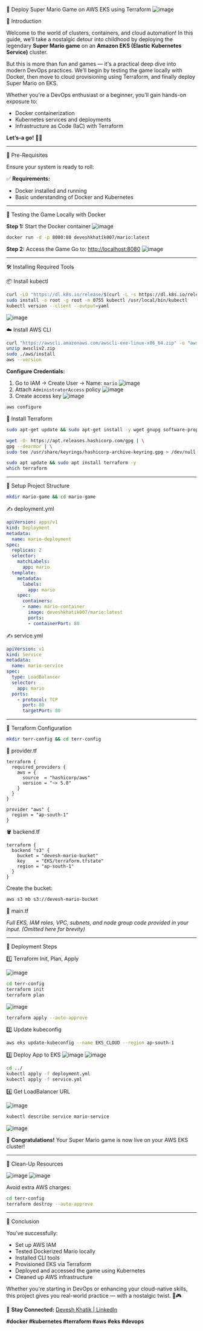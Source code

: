 🚀 Deploy Super Mario Game on AWS EKS using Terraform
![image](https://github.com/user-attachments/assets/149b3bea-bc05-4c4c-8b5e-f4573212f3ba)

👋 Introduction

Welcome to the world of clusters, containers, and cloud automation! In this guide, we’ll take a nostalgic detour into childhood by deploying the legendary **Super Mario game** on an **Amazon EKS (Elastic Kubernetes Service)** cluster.

But this is more than fun and games — it's a practical deep dive into modern DevOps practices. We’ll begin by testing the game locally with Docker, then move to cloud provisioning using Terraform, and finally deploy Super Mario on EKS.

Whether you're a DevOps enthusiast or a beginner, you’ll gain hands-on exposure to:

* Docker containerization
* Kubernetes services and deployments
* Infrastructure as Code (IaC) with Terraform

**Let’s-a go!** 🍄🐢

---

🔧 Pre-Requisites

Ensure your system is ready to roll:

✅ **Requirements:**

* Docker installed and running
* Basic understanding of Docker and Kubernetes

---

🧪 Testing the Game Locally with Docker

**Step 1:** Start the Docker container
![image](https://github.com/user-attachments/assets/fa7b072a-964c-42f3-abf9-5d4207953793)

```bash
docker run -d -p 8080:80 deveshkhatik007/mario:latest
```

**Step 2:** Access the Game
Go to: [http://localhost:8080](http://localhost:8080)
![image](https://github.com/user-attachments/assets/18c73235-2498-422c-bca6-45c4b25b0509)

---

🛠️ Installing Required Tools

📦 Install kubectl

```bash
curl -LO "https://dl.k8s.io/release/$(curl -L -s https://dl.k8s.io/release/stable.txt)/bin/linux/amd64/kubectl"
sudo install -o root -g root -m 0755 kubectl /usr/local/bin/kubectl
kubectl version --client --output=yaml
```

![image](https://github.com/user-attachments/assets/8e1ea120-6334-4862-a5df-5a94bf6d3899)

☁️ Install AWS CLI

```bash
curl "https://awscli.amazonaws.com/awscli-exe-linux-x86_64.zip" -o "awscliv2.zip"
unzip awscliv2.zip
sudo ./aws/install
aws --version
```

**Configure Credentials:**

1. Go to IAM → Create User → Name: `mario`
   ![image](https://github.com/user-attachments/assets/521c2d5d-9690-48dd-a86a-59b9db2e35b0)
2. Attach `AdministratorAccess` policy
   ![image](https://github.com/user-attachments/assets/81441d61-08b8-478a-92d0-f3c762fb4034)
3. Create access key
   ![image](https://github.com/user-attachments/assets/49886207-d252-4adc-85d5-7e36d98199f4)

```bash
aws configure
```

🧰 Install Terraform

```bash
sudo apt-get update && sudo apt-get install -y wget gnupg software-properties-common

wget -O- https://apt.releases.hashicorp.com/gpg | \
gpg --dearmor | \
sudo tee /usr/share/keyrings/hashicorp-archive-keyring.gpg > /dev/null

sudo apt update && sudo apt install terraform -y
which terraform
```

---

📁 Setup Project Structure

```bash
mkdir mario-game && cd mario-game
```

✍️ deployment.yml

```yaml
apiVersion: apps/v1
kind: Deployment
metadata:
  name: mario-deployment
spec:
  replicas: 2
  selector:
    matchLabels:
      app: mario
  template:
    metadata:
      labels:
        app: mario
    spec:
      containers:
      - name: mario-container
        image: deveshkhatik007/mario:latest
        ports:
        - containerPort: 80
```

✍️ service.yml

```yaml
apiVersion: v1
kind: Service
metadata:
  name: mario-service
spec:
  type: LoadBalancer
  selector:
    app: mario
  ports:
    - protocol: TCP
      port: 80
      targetPort: 80
```

---

📂 Terraform Configuration

```bash
mkdir terr-config && cd terr-config
```

🧾 provider.tf

```hcl
terraform {
  required_providers {
    aws = {
      source  = "hashicorp/aws"
      version = "~> 5.0"
    }
  }
}

provider "aws" {
  region = "ap-south-1"
}
```

🪣 backend.tf

```hcl
terraform {
  backend "s3" {
    bucket = "devesh-mario-bucket"
    key    = "EKS/terraform.tfstate"
    region = "ap-south-1"
  }
}
```

Create the bucket:

```bash
aws s3 mb s3://devesh-mario-bucket
```

🧩 main.tf

*Full EKS, IAM roles, VPC, subnets, and node group code provided in your input. (Omitted here for brevity)*

---

🚀 Deployment Steps

1️⃣ Terraform Init, Plan, Apply

![image](https://github.com/user-attachments/assets/c3ae751f-c4bd-4ab8-a2f0-8850d823c544)

```bash
cd terr-config
terraform init
terraform plan
```
![image](https://github.com/user-attachments/assets/da6e1127-cd0c-44df-810c-20510f7ae02b)


```bash
terraform apply --auto-approve
```

2️⃣ Update kubeconfig

```bash
aws eks update-kubeconfig --name EKS_CLOUD --region ap-south-1
```

3️⃣ Deploy App to EKS
![image](https://github.com/user-attachments/assets/5d50ac41-25bc-4b57-a743-3c1fa5c8f4f2)
![image](https://github.com/user-attachments/assets/110faa30-90d1-4c16-aa33-2e6c7b42e790)



```bash
cd ../
kubectl apply -f deployment.yml
kubectl apply -f service.yml
```

4️⃣ Get LoadBalancer URL

![image](https://github.com/user-attachments/assets/f1a3123e-bac3-407a-81ea-77bb1f7fcd17)

```bash
kubectl describe service mario-service
```

![image](https://github.com/user-attachments/assets/eec55126-b5ef-44c1-bbb4-61576ad316ef)

🎉 **Congratulations!** Your Super Mario game is now live on your AWS EKS cluster!

---

🧹 Clean-Up Resources

![image](https://github.com/user-attachments/assets/ea2c134b-9929-48b5-9a5a-b117f0acb7d7)
![image](https://github.com/user-attachments/assets/8fe21fe5-3aed-48ab-aa43-9b0d9fc981c8)

Avoid extra AWS charges:

```bash
cd terr-config
terraform destroy --auto-approve
```

---

🎯 Conclusion

You've successfully:

* Set up AWS IAM
* Tested Dockerized Mario locally
* Installed CLI tools
* Provisioned EKS via Terraform
* Deployed and accessed the game using Kubernetes
* Cleaned up AWS infrastructure

Whether you're starting in DevOps or enhancing your cloud-native skills, this project gives you real-world practice — with a nostalgic twist. 🍄🎮

📲 **Stay Connected:**
[Devesh Khatik | LinkedIn](https://www.linkedin.com/in/deveshkhatik)

**#docker #kubernetes #terraform #aws #eks #devops**
